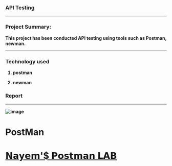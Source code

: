 <p align="justify">
  
<h3 align="left"><b> API Testing  </h3><hr> 
<div><p>
  

<h3 align="left"><b> Project Summary: </h3> This project has been conducted API testing using tools such as Postman, newman.


<hr> 
<div><p>
  

<h3 align="left"><b> Technology used </h3>
  
  1. postman
  
  2. newman

<h3 align="left"><b> Report </h3>
<hr> 
<div><p>
  
![image](https://github.com/user-attachments/assets/a198b10c-6bb4-4962-8b83-0e4a8cbba3b2)


# PostMan
<a href="https://www.postman.com/nayem94/" target="_blank"> <h1 align="left"> <b> 𝗡𝗮𝘆𝗲𝗺'$ 𝗣𝗼𝘀𝘁𝗺𝗮𝗻 𝗟𝗔𝗕 </h1> </a> 
